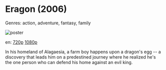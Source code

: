 # Eragon (2006)

Genres: action, adventure, fantasy, family

![poster](http://image.tmdb.org/t/p/w500/uullYtxDCtyNGsLubAYzbXxSlW3.jpg)

en:
  [720p](magnet:?xt=urn:btih:68F4D982754D369D001B120CDEC75C80A430D23F&tr=udp://glotorrents.pw:6969/announce&tr=udp://tracker.opentrackr.org:1337/announce&tr=udp://torrent.gresille.org:80/announce&tr=udp://tracker.openbittorrent.com:80&tr=udp://tracker.coppersurfer.tk:6969&tr=udp://tracker.leechers-paradise.org:6969&tr=udp://p4p.arenabg.ch:1337&tr=udp://tracker.internetwarriors.net:1337)
  [1080p](magnet:?xt=urn:btih:7A5388DE1DC69A5FC01B1F04453ACB72E4373C24&tr=udp://glotorrents.pw:6969/announce&tr=udp://tracker.opentrackr.org:1337/announce&tr=udp://torrent.gresille.org:80/announce&tr=udp://tracker.openbittorrent.com:80&tr=udp://tracker.coppersurfer.tk:6969&tr=udp://tracker.leechers-paradise.org:6969&tr=udp://p4p.arenabg.ch:1337&tr=udp://tracker.internetwarriors.net:1337)
  


In his homeland of Alagaesia, a farm boy happens upon a dragon's egg -- a discovery that leads him on a predestined journey where he realized he's the one person who can defend his home against an evil king.